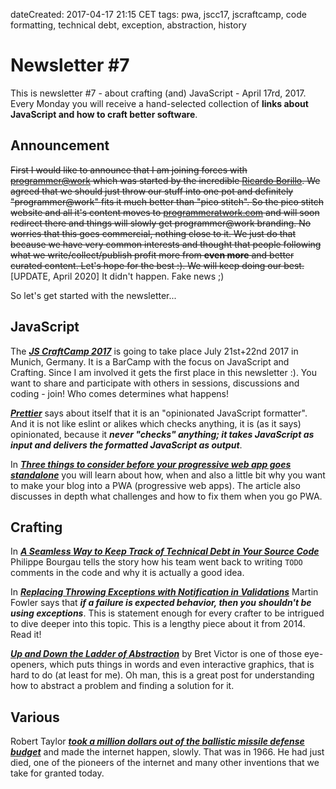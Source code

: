 dateCreated: 2017-04-17 21:15 CET
tags: pwa, jscc17, jscraftcamp, code formatting, technical debt, exception, abstraction, history

# Newsletter #7

This is newsletter #7 - about crafting (and) JavaScript - April 17rd, 2017. Every Monday you will receive a hand-selected collection of **links about JavaScript and how to craft better software**.

## Announcement
~~First I would like to announce that I am joining forces with [programmer@work][pawsite] which was started by the 
incredible [Ricardo Borillo][borillo]. We agreed that we should just throw our stuff into one pot and definitely 
"programmer@work" fits it much better than "pico stitch". So the pico stitch website and all it's content moves 
to [programmeratwork.com][pawsite] and will soon redirect there and things will slowly get programmer@work branding. 
No worries that this goes commercial, nothing close to it. We just do that because we have very common interests and 
thought that people following what we write/collect/publish profit more from **even more** and better curated content. 
Let's hope for the best :). We will keep doing our best.~~\
[UPDATE, April 2020] It didn't happen. Fake news ;)

[borillo]: http://twitter.com/borillo
[pawsite]: http://programmeratwork.com

So let's get started with the newsletter...

## JavaScript

The ***[JS CraftCamp 2017][jscc]*** is going to take place July 21st+22nd 2017 in Munich, Germany. It is a BarCamp with the focus on JavaScript and Crafting. Since I am involved it gets the first place in this newsletter :). You want to share and participate with others in sessions, discussions and coding - join! Who comes determines what happens!

[jscc]: http://jscraftcamp.org/

***[Prettier][prettier]*** says about itself that it is an "opinionated JavaScript formatter". And it is not like eslint or alikes which checks anything, it is (as it says) opinionated, because it ***never "checks" anything; it takes JavaScript as input and delivers the formatted JavaScript as output***.

[prettier]: https://github.com/prettier/prettier

In ***[Three things to consider before your progressive web app goes standalone][pwapost]*** you will learn about how, when and also a little bit why you want to make your blog into a PWA (progressive web apps). The article also discusses in depth what challenges and how to fix them when you go PWA.

[pwapost]: https://www.stefanjudis.de/three-things-to-consider-before-your-progressive-web-app-goes-standalone.html

## Crafting

In ***[A Seamless Way to Keep Track of Technical Debt in Your Source Code][todopost]*** Philippe Bourgau tells the story how his team went back to writing `TODO` comments in the code and why it is actually a good idea.

[todopost]: http://philippe.bourgau.net/a-seamless-way-to-keep-track-of-technical-debt-in-your-source-code/

In ***[Replacing Throwing Exceptions with Notification in Validations][exceptionspost]*** Martin Fowler says that ***if a failure is expected behavior, then you shouldn't be using exceptions***. This is statement enough for every crafter to be intrigued to dive deeper into this topic. This is a lengthy piece about it from 2014. Read it!

[exceptionspost]: https://martinfowler.com/articles/replaceThrowWithNotification.html

***[Up and Down the Ladder of Abstraction][abstractionpost]*** by Bret Victor is one of those eye-openers, which puts things in words and even interactive graphics, that is hard to do (at least for me). Oh man, this is a great post for understanding how to abstract a problem and finding a solution for it.

[abstractionpost]: http://worrydream.com/LadderOfAbstraction/

## Various

Robert Taylor ***[took a million dollars out of the ballistic missile defense budget][robtaylorpost]*** and made the internet happen, slowly. That was in 1966. He had just died, one of the pioneers of the internet and many other inventions that we take for granted today.

[robtaylorpost]: https://mobile.nytimes.com/2017/04/14/technology/robert-taylor-innovator-who-shaped-modern-computing-dies-at-85.html
